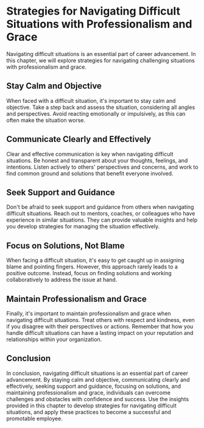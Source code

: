 Strategies for Navigating Difficult Situations with Professionalism and Grace
=============================================================================================================================

Navigating difficult situations is an essential part of career advancement. In this chapter, we will explore strategies for navigating challenging situations with professionalism and grace.

Stay Calm and Objective
-----------------------

When faced with a difficult situation, it's important to stay calm and objective. Take a step back and assess the situation, considering all angles and perspectives. Avoid reacting emotionally or impulsively, as this can often make the situation worse.

Communicate Clearly and Effectively
-----------------------------------

Clear and effective communication is key when navigating difficult situations. Be honest and transparent about your thoughts, feelings, and intentions. Listen actively to others' perspectives and concerns, and work to find common ground and solutions that benefit everyone involved.

Seek Support and Guidance
-------------------------

Don't be afraid to seek support and guidance from others when navigating difficult situations. Reach out to mentors, coaches, or colleagues who have experience in similar situations. They can provide valuable insights and help you develop strategies for managing the situation effectively.

Focus on Solutions, Not Blame
-----------------------------

When facing a difficult situation, it's easy to get caught up in assigning blame and pointing fingers. However, this approach rarely leads to a positive outcome. Instead, focus on finding solutions and working collaboratively to address the issue at hand.

Maintain Professionalism and Grace
----------------------------------

Finally, it's important to maintain professionalism and grace when navigating difficult situations. Treat others with respect and kindness, even if you disagree with their perspectives or actions. Remember that how you handle difficult situations can have a lasting impact on your reputation and relationships within your organization.

Conclusion
----------

In conclusion, navigating difficult situations is an essential part of career advancement. By staying calm and objective, communicating clearly and effectively, seeking support and guidance, focusing on solutions, and maintaining professionalism and grace, individuals can overcome challenges and obstacles with confidence and success. Use the insights provided in this chapter to develop strategies for navigating difficult situations, and apply these practices to become a successful and promotable employee.
